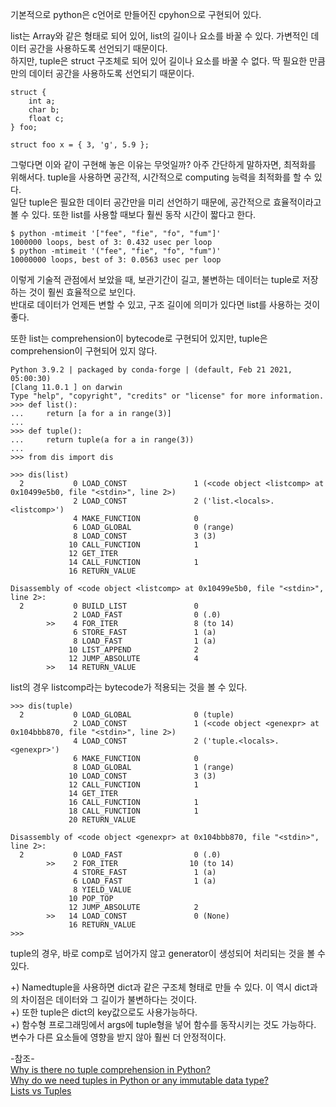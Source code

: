 기본적으로 python은 c언어로 만들어진 cpyhon으로 구현되어 있다.  

list는 Array와 같은 형태로 되어 있어, list의 길이나 요소를 바꿀 수 있다. 가변적인 데이터 공간을 사용하도록 선언되기 때문이다.  
하지만, tuple은 struct 구조체로 되어 있어 길이나 요소를 바꿀 수 없다. 딱 필요한 만큼만의 데이터 공간을 사용하도록 선언되기 때문이다.

```
struct {
    int a;
    char b;
    float c;
} foo;

struct foo x = { 3, 'g', 5.9 };
```

그렇다면 이와 같이 구현해 놓은 이유는 무엇일까? 아주 간단하게 말하자면, 최적화를 위해서다. tuple을 사용하면 공간적, 시간적으로 computing 능력을 최적화를 할 수 있다.  
일단 tuple은 필요한 데이터 공간만을 미리 선언하기 때문에, 공간적으로 효율적이라고 볼 수 있다. 또한 list를 사용할 때보다 훨씬 동작 시간이 짧다고 한다.

```
$ python -mtimeit '["fee", "fie", "fo", "fum"]'
1000000 loops, best of 3: 0.432 usec per loop 
$ python -mtimeit '("fee", "fie", "fo", "fum")'
10000000 loops, best of 3: 0.0563 usec per loop
```
 
이렇게 기술적 관점에서 보았을 때, 보관기간이 길고, 불변하는 데이터는 tuple로 저장하는 것이 훨씬 효율적으로 보인다.   
반대로 데이터가 언제든 변할 수 있고, 구조 길이에 의미가 있다면 list를 사용하는 것이 좋다.   

또한 list는 comprehension이 bytecode로 구현되어 있지만, tuple은 comprehension이 구현되어 있지 않다.
```
Python 3.9.2 | packaged by conda-forge | (default, Feb 21 2021, 05:00:30) 
[Clang 11.0.1 ] on darwin
Type "help", "copyright", "credits" or "license" for more information.
>>> def list():
...     return [a for a in range(3)]
... 
>>> def tuple():
...     return tuple(a for a in range(3))
... 
>>> from dis import dis
```
```
>>> dis(list)
  2           0 LOAD_CONST               1 (<code object <listcomp> at 0x10499e5b0, file "<stdin>", line 2>)
              2 LOAD_CONST               2 ('list.<locals>.<listcomp>')
              4 MAKE_FUNCTION            0
              6 LOAD_GLOBAL              0 (range)
              8 LOAD_CONST               3 (3)
             10 CALL_FUNCTION            1
             12 GET_ITER
             14 CALL_FUNCTION            1
             16 RETURN_VALUE

Disassembly of <code object <listcomp> at 0x10499e5b0, file "<stdin>", line 2>:
  2           0 BUILD_LIST               0
              2 LOAD_FAST                0 (.0)
        >>    4 FOR_ITER                 8 (to 14)
              6 STORE_FAST               1 (a)
              8 LOAD_FAST                1 (a)
             10 LIST_APPEND              2
             12 JUMP_ABSOLUTE            4
        >>   14 RETURN_VALUE
```
list의 경우 listcomp라는 bytecode가 적용되는 것을 볼 수 있다.
```
>>> dis(tuple)
  2           0 LOAD_GLOBAL              0 (tuple)
              2 LOAD_CONST               1 (<code object <genexpr> at 0x104bbb870, file "<stdin>", line 2>)
              4 LOAD_CONST               2 ('tuple.<locals>.<genexpr>')
              6 MAKE_FUNCTION            0
              8 LOAD_GLOBAL              1 (range)
             10 LOAD_CONST               3 (3)
             12 CALL_FUNCTION            1
             14 GET_ITER
             16 CALL_FUNCTION            1
             18 CALL_FUNCTION            1
             20 RETURN_VALUE

Disassembly of <code object <genexpr> at 0x104bbb870, file "<stdin>", line 2>:
  2           0 LOAD_FAST                0 (.0)
        >>    2 FOR_ITER                10 (to 14)
              4 STORE_FAST               1 (a)
              6 LOAD_FAST                1 (a)
              8 YIELD_VALUE
             10 POP_TOP
             12 JUMP_ABSOLUTE            2
        >>   14 LOAD_CONST               0 (None)
             16 RETURN_VALUE
>>>    
```   

tuple의 경우, 바로 comp로 넘어가지 않고 generator이 생성되어 처리되는 것을 볼 수 있다.




+) Namedtuple을 사용하면 dict과 같은 구조체 형태로 만들 수 있다. 이 역시 dict과의 차이점은 데이터와 그 길이가 불변하다는 것이다.   
+) 또한 tuple은 dict의 key값으로도 사용가능하다.   
+) 함수형 프로그래밍에서 args에 tuple형을 넣어 함수를 동작시키는 것도 가능하다. 변수가 다른 요소들에 영향을 받지 않아 훨씬 더 안정적이다.   

-참조-   
[Why is there no tuple comprehension in Python?](https://stackoverflow.com/questions/2174124/why-do-we-need-tuples-in-python-or-any-immutable-data-type)   
[Why do we need tuples in Python or any immutable data type?](https://stackoverflow.com/questions/2174124/why-do-we-need-tuples-in-python-or-any-immutable-data-type)   
[Lists vs Tuples](https://nedbatchelder.com/blog/201608/lists_vs_tuples.html)
